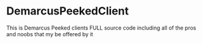 # DemarcusPeekedClient
This is Demarcus Peeked clients FULL source code including all of the pros and noobs that my be offered by it
